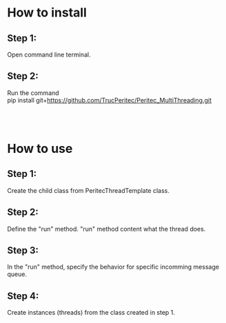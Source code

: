 # How to install
## Step 1:
Open command line terminal.

## Step 2:
Run the command<br/>
pip install git+https://github.com/TrucPeritec/Peritec_MultiThreading.git

<br/>
<br/>

# How to use
## Step 1:
Create the child class from PeritecThreadTemplate class.

## Step 2:
Define the "run" method. "run" method content what the thread does.

## Step 3:
In the "run" method, specify the behavior for specific incomming message queue.

## Step 4:
Create instances (threads) from the class created in step 1.